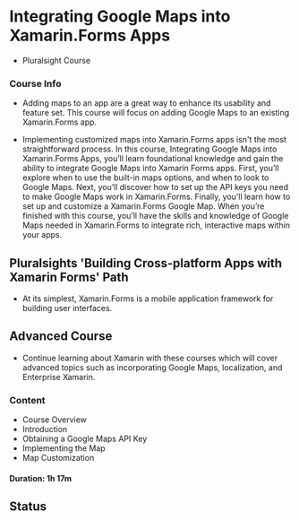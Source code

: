 # Integrating Google Maps into Xamarin.Forms Apps
- Pluralsight Course

### Course Info

- Adding maps to an app are a great way to enhance its usability and feature set. This course will focus on adding Google Maps to an existing Xamarin.Forms app. 

- Implementing customized maps into Xamarin.Forms apps isn't the most straightforward process. In this course, Integrating Google Maps into Xamarin.Forms Apps, you’ll learn foundational knowledge and gain the ability to integrate Google Maps into Xamarin Forms apps. First, you’ll explore when to use the built-in maps options, and when to look to Google Maps. Next, you’ll discover how to set up the API keys you need to make Google Maps work in Xamarin.Forms. Finally, you’ll learn how to set up and customize a Xamarin.Forms Google Map. When you’re finished with this course, you’ll have the skills and knowledge of Google Maps needed in Xamarin.Forms to integrate rich, interactive maps within your apps. 

## Pluralsights 'Building Cross-platform Apps with Xamarin Forms' Path
- At its simplest, Xamarin.Forms is a mobile application framework for building user interfaces.

## Advanced Course
- Continue learning about Xamarin with these courses which will cover advanced topics such as incorporating Google Maps, localization, and Enterprise Xamarin.

### Content

- Course Overview
- Introduction
- Obtaining a Google Maps API Key
- Implementing the Map
- Map Customization

#### Duration: 1h 17m

## Status
